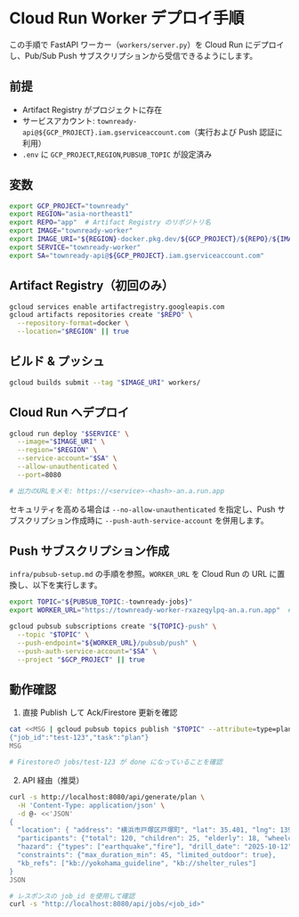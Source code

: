 # Cloud Run Worker デプロイ手順

この手順で FastAPI ワーカー（`workers/server.py`）を Cloud Run にデプロイし、Pub/Sub Push サブスクリプションから受信できるようにします。

## 前提

- Artifact Registry がプロジェクトに存在
- サービスアカウント: `townready-api@${GCP_PROJECT}.iam.gserviceaccount.com`（実行および Push 認証に利用）
- `.env` に `GCP_PROJECT`,`REGION`,`PUBSUB_TOPIC` が設定済み

## 変数

```bash
export GCP_PROJECT="townready"
export REGION="asia-northeast1"
export REPO="app"  # Artifact Registry のリポジトリ名
export IMAGE="townready-worker"
export IMAGE_URI="${REGION}-docker.pkg.dev/${GCP_PROJECT}/${REPO}/${IMAGE}:latest"
export SERVICE="townready-worker"
export SA="townready-api@${GCP_PROJECT}.iam.gserviceaccount.com"
```

## Artifact Registry（初回のみ）

```bash
gcloud services enable artifactregistry.googleapis.com
gcloud artifacts repositories create "$REPO" \
  --repository-format=docker \
  --location="$REGION" || true
```

## ビルド & プッシュ

```bash
gcloud builds submit --tag "$IMAGE_URI" workers/
```

## Cloud Run へデプロイ

```bash
gcloud run deploy "$SERVICE" \
  --image="$IMAGE_URI" \
  --region="$REGION" \
  --service-account="$SA" \
  --allow-unauthenticated \
  --port=8080

# 出力のURLをメモ: https://<service>-<hash>-an.a.run.app
```

セキュリティを高める場合は `--no-allow-unauthenticated` を指定し、Push サブスクリプション作成時に `--push-auth-service-account` を併用します。

## Push サブスクリプション作成

`infra/pubsub-setup.md` の手順を参照。`WORKER_URL` を Cloud Run の URL に置換し、以下を実行します。

```bash
export TOPIC="${PUBSUB_TOPIC:-townready-jobs}"
export WORKER_URL="https://townready-worker-rxazeqylpq-an.a.run.app"  # 例: https://townready-worker-xxxxx-an.a.run.app

gcloud pubsub subscriptions create "${TOPIC}-push" \
  --topic "$TOPIC" \
  --push-endpoint="${WORKER_URL}/pubsub/push" \
  --push-auth-service-account="$SA" \
  --project "$GCP_PROJECT" || true
```

## 動作確認

1. 直接 Publish して Ack/Firestore 更新を確認

```bash
cat <<MSG | gcloud pubsub topics publish "$TOPIC" --attribute=type=plan --message=-
{"job_id":"test-123","task":"plan"}
MSG

# Firestoreの jobs/test-123 が done になっていることを確認
```

2. API 経由（推奨）

```bash
curl -s http://localhost:8080/api/generate/plan \
  -H 'Content-Type: application/json' \
  -d @- <<'JSON'
{
  "location": { "address": "横浜市戸塚区戸塚町", "lat": 35.401, "lng": 139.532 },
  "participants": {"total": 120, "children": 25, "elderly": 18, "wheelchair": 3, "languages": ["ja","en"]},
  "hazard": {"types": ["earthquake","fire"], "drill_date": "2025-10-12", "indoor": true, "nighttime": false},
  "constraints": {"max_duration_min": 45, "limited_outdoor": true},
  "kb_refs": ["kb://yokohama_guideline", "kb://shelter_rules"]
}
JSON

# レスポンスの job_id を使用して確認
curl -s "http://localhost:8080/api/jobs/<job_id>"
```
